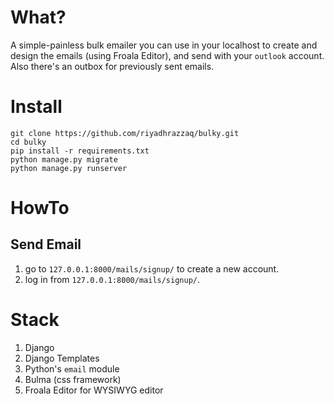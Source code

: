 # What?
A simple-painless bulk emailer you can use in your localhost to create and design the emails (using Froala Editor), and send with your `outlook` account. Also there's an outbox for previously sent emails.
# Install
```
git clone https://github.com/riyadhrazzaq/bulky.git
cd bulky
pip install -r requirements.txt
python manage.py migrate
python manage.py runserver
```

# HowTo
## Send Email
1. go to `127.0.0.1:8000/mails/signup/` to create a new account.
2. log in from `127.0.0.1:8000/mails/signup/`.

# Stack
1. Django
2. Django Templates
3. Python's `email` module
4. Bulma (css framework)
5. Froala Editor for WYSIWYG editor
